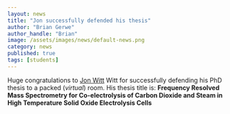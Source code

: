 ```yaml
---
layout: news
title: "Jon successfully defended his thesis"
author: "Brian Gerwe"
author_handle: "Brian"
image: /assets/images/news/default-news.png
category: news
published: true
tags: [students]
---
```

Huge congratulations to [Jon Witt][1] Witt for successfully defending his PhD thesis to a packed (<i>virtual</i>) room. His thesis title is: 
<b>Frequency Resolved Mass Spectrometry for Co-electrolysis of Carbon Dioxide and Steam in High Temperature Solid Oxide Electrolysis Cells </b>

[1]: /team/jon-witt
